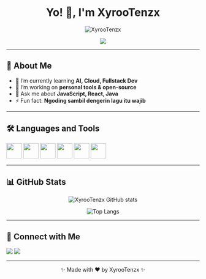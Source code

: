 <h1 align="center">Yo! 👋, I'm XyrooTenzx</h1>
<p align="center">
  <img src="https://komarev.com/ghpvc/?username=XyrooTenzx&label=Profile%20views&color=0e75b6&style=flat" alt="XyrooTenzx" />
</p>

<p align="center">
  <img src="https://readme-typing-svg.demolab.com/?lines=Welcome+to+my+GitHub!;Fullstack+Dev+%7C+Learner+%7C+Tech+Enthusiast;Let's+build+something+cool!&center=true&width=500&height=50">
</p>

---

## 🚀 About Me
- 🌱 I’m currently learning **AI, Cloud, Fullstack Dev**
- 🔭 I’m working on **personal tools & open-source**
- 💬 Ask me about **JavaScript, React, Java**
- ⚡ Fun fact: **Ngoding sambil dengerin lagu itu wajib**

---

## 🛠️ Languages and Tools
<p align="left">
  <img src="https://cdn.jsdelivr.net/gh/devicons/devicon/icons/javascript/javascript-original.svg" width="40" height="40"/>
  <img src="https://cdn.jsdelivr.net/gh/devicons/devicon/icons/react/react-original.svg" width="40" height="40"/>
  <img src="https://cdn.jsdelivr.net/gh/devicons/devicon/icons/nodejs/nodejs-original.svg" width="40" height="40"/>
  <img src="https://cdn.jsdelivr.net/gh/devicons/devicon/icons/python/python-original.svg" width="40" height="40"/>
  <img src="https://cdn.jsdelivr.net/gh/devicons/devicon/icons/html5/html5-original.svg" width="40" height="40"/>
  <img src="https://cdn.jsdelivr.net/gh/devicons/devicon/icons/css3/css3-original.svg" width="40" height="40"/>
</p>

---

## 📊 GitHub Stats
<p align="center">
  <img src="https://github-readme-stats.vercel.app/api?username=XyrooTenzx&show_icons=true&theme=tokyonight" alt="XyrooTenzx GitHub stats" />
</p>

<p align="center">
  <img src="https://github-readme-stats.vercel.app/api/top-langs/?username=XyrooTenzx&layout=compact&theme=tokyonight" alt="Top Langs" />
</p>

---

## 🔗 Connect with Me
<p align="left">
  <a href="https://github.com/XyrooTenzx" target="_blank"><img src="https://img.shields.io/badge/GitHub-181717?style=for-the-badge&logo=github&logoColor=white"/></a>
  <a href="https://t.me/tcp_raw" target="_blank"><img src="https://img.shields.io/badge/Telegram-2CA5E0?style=for-the-badge&logo=telegram&logoColor=white"/></a>
</p>

---

<p align="center">✨ Made with ❤️ by XyrooTenzx ✨</p>
